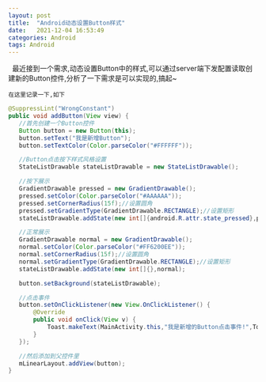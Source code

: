 ```yaml
---
layout: post
title:  "Android动态设置Button样式"
date:   2021-12-04 16:53:49
categories: Android
tags: Android
---
```

 &nbsp;&nbsp;最近接到一个需求,动态设置Button中的样式,可以通过server端下发配置读取创建新的Button控件,分析了一下需求是可以实现的,搞起~

    在这里记录一下,如下

 ```java
@SuppressLint("WrongConstant")
public void addButton(View view) {
    //首先创建一个Button控件
    Button button = new Button(this);
    button.setText("我是新增Button");
    button.setTextColor(Color.parseColor("#FFFFFF"));

    //Button点击按下样式风格设置
    StateListDrawable stateListDrawable = new StateListDrawable();

    //按下展示
    GradientDrawable pressed = new GradientDrawable();
    pressed.setColor(Color.parseColor("#AAAAAA"));
    pressed.setCornerRadius(15f);//设置圆角
    pressed.setGradientType(GradientDrawable.RECTANGLE);//设置矩形
    stateListDrawable.addState(new int[]{android.R.attr.state_pressed},pressed);

    //正常展示
    GradientDrawable normal = new GradientDrawable();
    normal.setColor(Color.parseColor("#FF6200EE"));
    normal.setCornerRadius(15f);//设置圆角
    normal.setGradientType(GradientDrawable.RECTANGLE);//设置矩形
    stateListDrawable.addState(new int[]{},normal);

    button.setBackground(stateListDrawable);

    //点击事件
    button.setOnClickListener(new View.OnClickListener() {
        @Override
        public void onClick(View v) {
            Toast.makeText(MainActivity.this,"我是新增的Button点击事件!",Toast.LENGTH_SHORT).show();
        }
    });

    //然后添加到父控件里
    mLinearLayout.addView(button);
}
 ```






















[jekyll]:      http://jekyllrb.com
[jekyll-gh]:   https://github.com/jekyll/jekyll
[jekyll-help]: https://github.com/jekyll/jekyll-help
